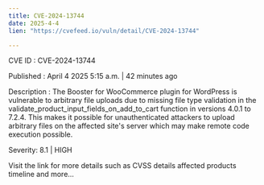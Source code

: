 ```yaml
---
title: CVE-2024-13744
date: 2025-4-4
lien: "https://cvefeed.io/vuln/detail/CVE-2024-13744"

---
```


CVE ID : CVE-2024-13744

Published :  April 4
2025
5:15 a.m. | 42 minutes ago

Description : The Booster for WooCommerce plugin for WordPress is vulnerable to arbitrary file uploads due to missing file type validation in the validate_product_input_fields_on_add_to_cart function in versions 4.0.1 to 7.2.4. This makes it possible for unauthenticated attackers to upload arbitrary files on the affected site's server which may make remote code execution possible.

Severity: 8.1 | HIGH

Visit the link for more details
such as CVSS details
affected products
timeline
and more...
